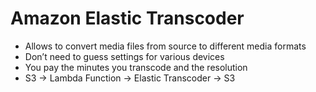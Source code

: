 # Amazon Elastic Transcoder

* Allows to convert media files from source to different media formats
* Don’t need to guess settings for various devices
* You pay the minutes you transcode and the resolution
* S3 → Lambda Function → Elastic Transcoder → S3



